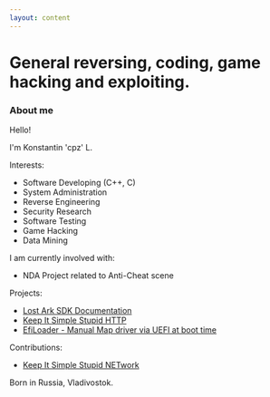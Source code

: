 ```yaml
---
layout: content
---
```


# General reversing, coding, game hacking and exploiting.

### About me

Hello!

I'm Konstantin 'cpz' L.

Interests:
* Software Developing (C++, C)
* System Administration
* Reverse Engineering
* Security Research
* Software Testing
* Game Hacking
* Data Mining


I am currently involved with:
* NDA Project related to Anti-Cheat scene

Projects:
* [Lost Ark SDK Documentation](https://cpz.github.io/Lost-Ark-SDK/)
* [Keep It Simple Stupid HTTP](https://github.com/cpz/kisshttp)
* [EfiLoader - Manual Map driver via UEFI at boot time](https://github.com/cpz/EfiLoader)


Contributions:
* [Keep It Simple Stupid NETwork](https://github.com/Ybalrid/kissnet/)


Born in Russia, Vladivostok.
